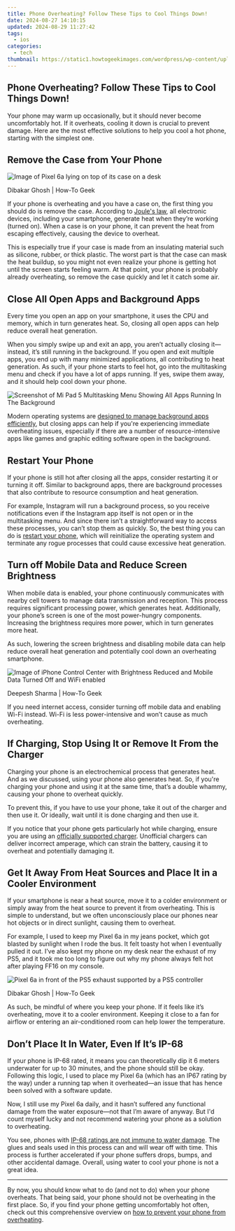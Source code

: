 ```yaml
---
title: Phone Overheating? Follow These Tips to Cool Things Down!
date: 2024-08-27 14:10:15
updated: 2024-08-29 11:27:42
tags:
  - ios
categories:
  - tech
thumbnail: https://static1.howtogeekimages.com/wordpress/wp-content/uploads/2024/05/a-burning-phone-with-a-thermometer-and-an-alert-sign.jpg
---
```


## Phone Overheating? Follow These Tips to Cool Things Down!

Your phone may warm up occasionally, but it should never become uncomfortably hot. If it overheats, cooling it down is crucial to prevent damage. Here are the most effective solutions to help you cool a hot phone, starting with the simplest one.

##  Remove the Case from Your Phone

![Image of Pixel 6a lying on top of its case on a desk](https://static1.howtogeekimages.com/wordpress/wp-content/uploads/2024/05/image-of-pixel-6a-lying-on-top-of-its-case-on-a-desk.jpg) 

Dibakar Ghosh | How-To Geek

 If your phone is overheating and you have a case on, the first thing you should do is remove the case. According to [Joule's law](https://resources.pcb.cadence.com/blog/2023-joules-law-of-electric-heating), all electronic devices, including your smartphone, generate heat when they’re working (turned on). When a case is on your phone, it can prevent the heat from escaping effectively, causing the device to overheat.

 This is especially true if your case is made from an insulating material such as silicone, rubber, or thick plastic. The worst part is that the case can mask the heat buildup, so you might not even realize your phone is getting hot until the screen starts feeling warm. At that point, your phone is probably already overheating, so remove the case quickly and let it catch some air.

##  Close All Open Apps and Background Apps

 Every time you open an app on your smartphone, it uses the CPU and memory, which in turn generates heat. So, closing all open apps can help reduce overall heat generation.

 When you simply swipe up and exit an app, you aren’t actually closing it—instead, it’s still running in the background. If you open and exit multiple apps, you end up with many minimized applications, all contributing to heat generation. As such, if your phone starts to feel hot, go into the multitasking menu and check if you have a lot of apps running. If yes, swipe them away, and it should help cool down your phone.

![Screenshot of Mi Pad 5 Multitasking Menu Showing All Apps Running In The Background](https://static1.howtogeekimages.com/wordpress/wp-content/uploads/2024/05/screenshot-of-mi-pad-5-multitasking-menu-showing-all-apps-running-in-the-background.jpg) 

 Modern operating systems are [designed to manage background apps efficiently](https://fox-blue.techidaily.com/updated-2024-approved-unpacking-virtual-reality-its-upside-and-downside/), but closing apps can help if you're experiencing immediate overheating issues, especially if there are a number of resource-intensive apps like games and graphic editing software open in the background.

##  Restart Your Phone

 If your phone is still hot after closing all the apps, consider restarting it or turning it off. Similar to background apps, there are background processes that also contribute to resource consumption and heat generation.

 For example, Instagram will run a background process, so you receive notifications even if the Instagram app itself is not open or in the multitasking menu. And since there isn’t a straightforward way to access these processes, you can’t stop them as quickly. So, the best thing you can do is [restart your phone](https://location-fake.techidaily.com/3utools-virtual-location-not-working-on-apple-iphone-8-fix-now-drfone-by-drfone-virtual-ios/), which will reinitialize the operating system and terminate any rogue processes that could cause excessive heat generation.

##  Turn off Mobile Data and Reduce Screen Brightness

 When mobile data is enabled, your phone continuously communicates with nearby cell towers to manage data transmission and reception. This process requires significant processing power, which generates heat. Additionally, your phone’s screen is one of the most power-hungry components. Increasing the brightness requires more power, which in turn generates more heat.

 As such, lowering the screen brightness and disabling mobile data can help reduce overall heat generation and potentially cool down an overheating smartphone.

![Image of iPhone Control Center with Brightness Reduced and Mobile Data Turned Off and WiFi enabled](https://static1.howtogeekimages.com/wordpress/wp-content/uploads/2024/05/image-of-iphone-control-center-with-brightness-reduced-and-mobile-data-turned-off-and-wifi-enabled-1.png) 

Deepesh Sharma | How-To Geek

 If you need internet access, consider turning off mobile data and enabling Wi-Fi instead. Wi-Fi is less power-intensive and won’t cause as much overheating.

##  If Charging, Stop Using It or Remove It From the Charger

 Charging your phone is an electrochemical process that generates heat. And as we discussed, using your phone also generates heat. So, if you're charging your phone and using it at the same time, that’s a double whammy, causing your phone to overheat quickly.

 To prevent this, if you have to use your phone, take it out of the charger and then use it. Or ideally, wait until it is done charging and then use it.

 If you notice that your phone gets particularly hot while charging, ensure you are using an [officially supported charger](https://facebook-video-footage.techidaily.com/2024-approved-web-development-hacks-embedding-youtubes-playlists-effortlessly/). Unofficial chargers can deliver incorrect amperage, which can strain the battery, causing it to overheat and potentially damaging it.

##  Get It Away From Heat Sources and Place It in a Cooler Environment

 If your smartphone is near a heat source, move it to a colder environment or simply away from the heat source to prevent it from overheating. This is simple to understand, but we often unconsciously place our phones near hot objects or in direct sunlight, causing them to overheat.

 For example, I used to keep my Pixel 6a in my jeans pocket, which got blasted by sunlight when I rode the bus. It felt toasty hot when I eventually pulled it out. I’ve also kept my phone on my desk near the exhaust of my PS5, and it took me too long to figure out why my phone always felt hot after playing FF16 on my console.

![Pixel 6a in front of the PS5 exhaust supported by a PS5 controller](https://static1.howtogeekimages.com/wordpress/wp-content/uploads/2024/05/pixel-6a-in-front-of-the-ps5-exhaust-supported-by-a-ps5-controller.jpg) 

Dibakar Ghosh | How-To Geek

 As such, be mindful of where you keep your phone. If it feels like it’s overheating, move it to a cooler environment. Keeping it close to a fan for airflow or entering an air-conditioned room can help lower the temperature.

##  Don’t Place It In Water, Even If It’s IP-68

 If your phone is IP-68 rated, it means you can theoretically dip it 6 meters underwater for up to 30 minutes, and the phone should still be okay. Following this logic, I used to place my Pixel 6a (which has an IP67 rating by the way) under a running tap when it overheated—an issue that has hence been solved with a software update.

 Now, I still use my Pixel 6a daily, and it hasn’t suffered any functional damage from the water exposure—not that I’m aware of anyway. But I'd count myself lucky and not recommend watering your phone as a solution to overheating.

 You see, phones with [IP-68 ratings are not immune to water damage](https://tech-haven.techidaily.com/how-artificer-intelligence-redefines-what-we-perceive-as-real-or-just-a-story/). The glues and seals used in this process can and will wear off with time. This process is further accelerated if your phone suffers drops, bumps, and other accidental damage. Overall, using water to cool your phone is not a great idea.

---

 By now, you should know what to do (and not to do) when your phone overheats. That being said, your phone should not be overheating in the first place. So, if you find your phone getting uncomfortably hot often, check out this comprehensive overview on [how to prevent your phone from overheating](https://android-unlock.techidaily.com/in-2024-how-can-we-unlock-our-motorola-moto-g14-phone-screen-by-drfone-android/).

<ins class="adsbygoogle"
     style="display:block"
     data-ad-format="autorelaxed"
     data-ad-client="ca-pub-7571918770474297"
     data-ad-slot="1223367746"></ins>



<ins class="adsbygoogle"
     style="display:block"
     data-ad-client="ca-pub-7571918770474297"
     data-ad-slot="8358498916"
     data-ad-format="auto"
     data-full-width-responsive="true"></ins>
